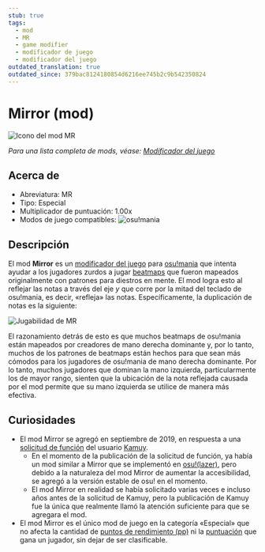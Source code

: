 ```yaml
---
stub: true
tags:
  - mod
  - MR
  - game modifier
  - modificador de juego
  - modificador del juego
outdated_translation: true
outdated_since: 379bac8124180854d6216ee745b2c9b542350824
---
```


# Mirror (mod)

![Icono del mod MR](/wiki/shared/mods/MR.png "Icono del mod Mirror (MR)")

*Para una lista completa de mods, véase: [Modificador del juego](/wiki/Gameplay/Game_modifier)*

## Acerca de

- Abreviatura: MR
- Tipo: Especial
- Multiplicador de puntuación: 1.00x
- Modos de juego compatibles: ![][osu!mania]

## Descripción

El mod **Mirror** es un [modificador del juego](/wiki/Gameplay/Game_modifier) para [osu!mania](/wiki/Game_mode/osu!mania) que intenta ayudar a los jugadores zurdos a jugar [beatmaps](/wiki/Beatmap) que fueron mapeados originalmente con patrones para diestros en mente. El mod logra esto al reflejar las notas a través del eje *y* que corre por la mitad del teclado de osu!mania, es decir, «refleja» las notas. Específicamente, la duplicación de notas es la siguiente:

![Jugabilidad de MR](/wiki/Gameplay/Game_modifier/Mirror/img/MR-comparison-mania.jpg "Comparación entre una partida normal (izquierda) y una partida con el mod Mirror activado (derecha) en osu!mania")

El razonamiento detrás de esto es que muchos beatmaps de osu!mania están mapeados por creadores de mano derecha dominante y, por lo tanto, muchos de los patrones de beatmaps están hechos para que sean más cómodos para los jugadores de osu!mania de mano derecha dominante. Por lo tanto, muchos jugadores que dominan la mano izquierda, particularmente los de mayor rango, sienten que la ubicación de la nota reflejada causada por el mod permite que su mano izquierda se utilice de manera más efectiva.

## Curiosidades

- El mod Mirror se agregó en septiembre de 2019, en respuesta a una [solicitud de función](https://osu.ppy.sh/community/forums/topics/956618) del usuario [Kamuy](https://osu.ppy.sh/users/7439226).
  - En el momento de la publicación de la solicitud de función, ya había un mod similar a Mirror que se implementó en [osu!(lazer)](/wiki/Client/Release_stream/Lazer), pero debido a la naturaleza del mod Mirror de aumentar la accesibilidad, se agregó a la versión estable de osu! en el momento.
  - El mod Mirror en realidad se había solicitado varias veces e incluso años antes de la solicitud de Kamuy, pero la publicación de Kamuy fue la única que realmente llamó la atención suficiente para que se agregara el mod.
- El mod Mirror es el único mod de juego en la categoría «Especial» que no afecta la cantidad de [puntos de rendimiento (pp)](/wiki/Performance_points) ni la [puntuación](/wiki/Gameplay/Score) que gana un jugador, sin dejar de ser clasificable.

[osu!mania]: /wiki/shared/mode/mania.png "osu!mania"
